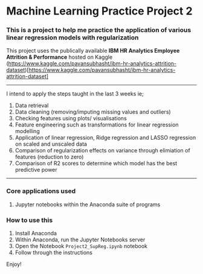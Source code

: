 # Machine Learning Practice Project 2 

### This is a project to help me practice the application of various linear regression models with regularization

This project uses the publically available **IBM HR Analytics Employee Attrition & Performance** hosted on 
Kaggle (https://www.kaggle.com/pavansubhasht/ibm-hr-analytics-attrition-dataset)[https://www.kaggle.com/pavansubhasht/ibm-hr-analytics-attrition-dataset] 

---

I intend to apply the steps taught in the last 3 weeks ie;

1. Data retrieval
2. Data cleaning (removing/imputing missing values and outliers)
3. Checking features using plots/ visualisations
4. Feature engineering such as transformations for linear regression modelling
5. Application of linear regression, Ridge regression and LASSO regression on scaled and unscaled data
6. Comparison of regularization effects on variance through elimiation of features (reduction to zero)
7. Comparison of R2 scores to determine which model has the best predictive power

---

### Core applications used

1. Jupyter notebooks within the Anaconda suite of programs

### How to use this 

1. Install Anaconda
2. Within Anaconda, run the Jupyter Notebooks server
3. Open the Notebook `Project2_SupReg.ipynb` notebook 
4. Follow through the instructions


Enjoy!